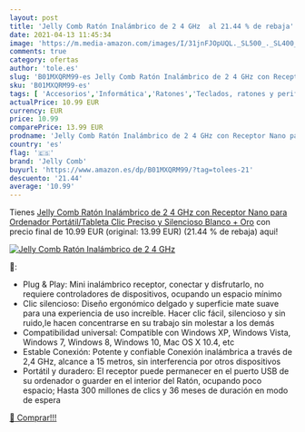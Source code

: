 ```yaml
---
layout: post
title: 'Jelly Comb Ratón Inalámbrico de 2 4 GHz  al 21.44 % de rebaja'
date: 2021-04-13 11:45:34
image: 'https://m.media-amazon.com/images/I/31jnFJOpUQL._SL500_._SL400_.jpg'
comments: true
category: ofertas
author: 'tole.es'
slug: 'B01MXQRM99-es Jelly Comb Ratón Inalámbrico de 2 4 GHz con Receptor Nano...'
sku: 'B01MXQRM99-es'
tags: [ 'Accesorios','Informática','Ratones','Teclados, ratones y periféricos de entrada','jelly comb','ordenador','ratón', ]
actualPrice: 10.99 EUR
currency: EUR
price: 10.99
comparePrice: 13.99 EUR
prodname: 'Jelly Comb Ratón Inalámbrico de 2 4 GHz con Receptor Nano para Ordenador Portátil/Tableta  Clic Preciso y Silencioso  Blanco + Oro'
country: 'es'
flag: '🇪🇸'
brand: 'Jelly Comb'
buyurl: 'https://www.amazon.es/dp/B01MXQRM99/?tag=tolees-21'
descuento: '21.44'
average: '10.99'
---
```


Tienes [Jelly Comb Ratón Inalámbrico de 2 4 GHz con Receptor Nano para Ordenador Portátil/Tableta  Clic Preciso y Silencioso  Blanco + Oro](https://www.amazon.es/dp/B01MXQRM99/?tag=tolees-21) con precio final de  10.99 EUR (original: 13.99 EUR) (21.44 %  de rebaja) aqui!

[![Jelly Comb Ratón Inalámbrico de 2 4 GHz ](https://m.media-amazon.com/images/I/31jnFJOpUQL._SL500_._SL400_.jpg)](https://www.amazon.es/dp/B01MXQRM99/?tag=tolees-21)

🔎:

- Plug & Play: Mini inalámbrico receptor, conectar y disfrutarlo, no requiere controladores de dispositivos, ocupando un espacio mínimo
- Clic silencioso: Diseño ergonómico delgado y superficie mate suave para una experiencia de uso increíble. Hacer clic fácil, silencioso y sin ruido,le hacen concentrarse en su trabajo sin molestar a los demás
- Compatibilidad universal: Compatible con Windows XP, Windows Vista, Windows 7, Windows 8, Windows 10, Mac OS X 10.4, etc
- Estable Conexión: Potente y confiable Conexión inalámbrica a través de 2,4 GHz, alcance a 15 metros, sin interferencia por otros dispositivos
- Portátil y duradero: El receptor puede permanecer en el puerto USB de su ordenador o guarder en el interior del Ratón, ocupando poco espacio; Hasta 300 millones de clics y 36 meses de duración en modo de espera

[🛒 Comprar!!!](https://www.amazon.es/dp/B01MXQRM99/?tag=tolees-21)

